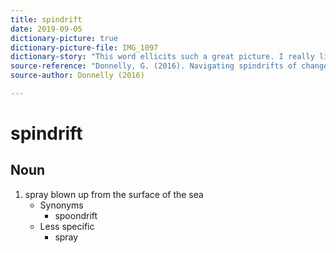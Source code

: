 ```yaml
---
title: spindrift
date: 2019-09-05
dictionary-picture: true
dictionary-picture-file: IMG_1097
dictionary-story: "This word ellicits such a great picture. I really like it."
source-reference: "Donnelly, G. (2016). Navigating spindrifts of change: A transdisciplinary inquiry into the experiences of a scholar-practitioner. _ProQuest Dissertations and Theses_. https://doi.org/10.1080/02604027.2013.803349"
source-author: Donnelly (2016)

---
```



# spindrift


## Noun

1. spray blown up from the surface of the sea
	- Synonyms
		- spoondrift
	- Less specific
		- spray